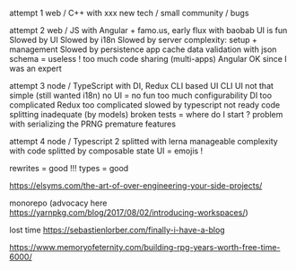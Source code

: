 
attempt 1
web / C++ with xxx
new tech / small community / bugs


attempt 2
web / JS with Angular + famo.us, early flux with baobab
UI is fun
Slowed by UI
Slowed by i18n
Slowed by server complexity: setup + management
Slowed by persistence
app cache
data validation with json schema = useless !
too much code sharing (multi-apps)
Angular OK since I was an expert


attempt 3
node / TypeScript with DI, Redux
CLI based UI
CLI UI not that simple (still wanted i18n)
no UI = no fun
too much configurability
DI too complicated
Redux too complicated
slowed by typescript not ready
code splitting inadequate (by models)
broken tests = where do I start ?
problem with serializing the PRNG
premature features


attempt 4
node / Typescript 2 splitted with lerna
manageable complexity with code splitted by composable state
UI = emojis !



rewrites = good !!!
types = good


https://elsyms.com/the-art-of-over-engineering-your-side-projects/


monorepo (advocacy here https://yarnpkg.com/blog/2017/08/02/introducing-workspaces/)

lost time
https://sebastienlorber.com/finally-i-have-a-blog


https://www.memoryofeternity.com/building-rpg-years-worth-free-time-6000/
